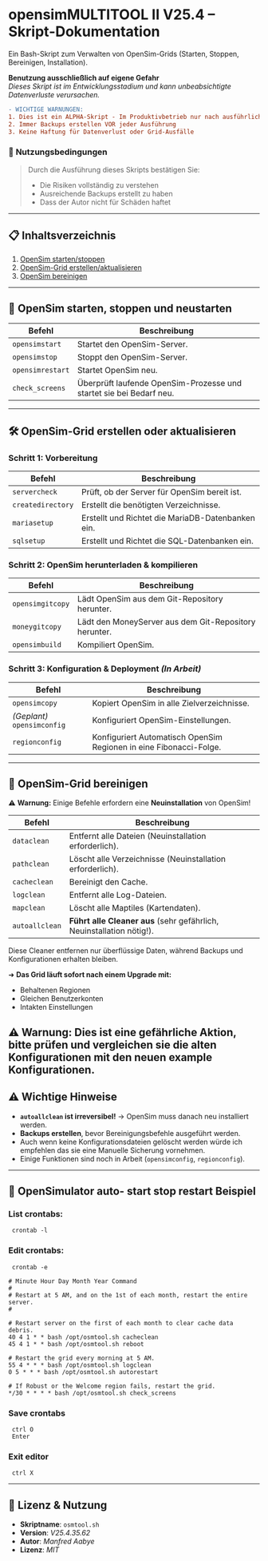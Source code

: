 # **opensimMULTITOOL II V25.4 – Skript-Dokumentation**  
Ein Bash-Skript zum Verwalten von OpenSim-Grids (Starten, Stoppen, Bereinigen, Installation).

**Benutzung ausschließlich auf eigene Gefahr**  
*Dieses Skript ist im Entwicklungsstadium und kann unbeabsichtigte Datenverluste verursachen.*

```diff
- WICHTIGE WARNUNGEN:
1. Dies ist ein ALPHA-Skript - Im Produktivbetrieb nur nach ausführlichem Testing verwenden
2. Immer Backups erstellen VOR jeder Ausführung
3. Keine Haftung für Datenverlust oder Grid-Ausfälle
```

### 📜 **Nutzungsbedingungen**  
> Durch die Ausführung dieses Skripts bestätigen Sie:  
> - Die Risiken vollständig zu verstehen  
> - Ausreichende Backups erstellt zu haben  
> - Dass der Autor nicht für Schäden haftet  

---

## **📋 Inhaltsverzeichnis**  
1. [OpenSim starten/stoppen](#-opensim-starten-stoppen-und-neustarten)  
2. [OpenSim-Grid erstellen/aktualisieren](#-opensim-grid-erstellen-oder-aktualisieren)  
3. [OpenSim bereinigen](#-opensim-grid-bereinigen)  

---

## **🔄 OpenSim starten, stoppen und neustarten**  
| Befehl | Beschreibung |  
|--------|-------------|  
| `opensimstart` | Startet den OpenSim-Server. |  
| `opensimstop` | Stoppt den OpenSim-Server. |  
| `opensimrestart` | Startet OpenSim neu. |  
| `check_screens` | Überprüft laufende OpenSim-Prozesse und startet sie bei Bedarf neu. |  

---

## **🛠️ OpenSim-Grid erstellen oder aktualisieren**  
### **Schritt 1: Vorbereitung**  
| Befehl | Beschreibung |  
|--------|-------------|  
| `servercheck` | Prüft, ob der Server für OpenSim bereit ist. |  
| `createdirectory` | Erstellt die benötigten Verzeichnisse. |  
| `mariasetup` | Erstellt und Richtet die MariaDB-Datenbanken ein. |  
| `sqlsetup` | Erstellt und Richtet die SQL-Datenbanken ein. |

### **Schritt 2: OpenSim herunterladen & kompilieren**  
| Befehl | Beschreibung |  
|--------|-------------|  
| `opensimgitcopy` | Lädt OpenSim aus dem Git-Repository herunter. |  
| `moneygitcopy` | Lädt den MoneyServer aus dem Git-Repository herunter. |  
| `opensimbuild` | Kompiliert OpenSim. |  

### **Schritt 3: Konfiguration & Deployment** *(In Arbeit)*  
| Befehl | Beschreibung |  
|--------|-------------|  
| `opensimcopy` | Kopiert OpenSim in alle Zielverzeichnisse. |  
| *(Geplant)* `opensimconfig` | Konfiguriert OpenSim-Einstellungen. |  
| `regionconfig` | Konfiguriert Automatisch OpenSim Regionen in eine Fibonacci-Folge. |

---

## **🧹 OpenSim-Grid bereinigen**  
⚠ **Warnung:** Einige Befehle erfordern eine **Neuinstallation** von OpenSim!  

| Befehl | Beschreibung |  
|--------|-------------|  
| `dataclean` | Entfernt alle Dateien (Neuinstallation erforderlich). |  
| `pathclean` | Löscht alle Verzeichnisse (Neuinstallation erforderlich). |  
| `cacheclean` | Bereinigt den Cache. |  
| `logclean` | Entfernt alle Log-Dateien. |  
| `mapclean` | Löscht alle Maptiles (Kartendaten). |  
| `autoallclean` | **Führt alle Cleaner aus** (sehr gefährlich, Neuinstallation nötig!). |  

Diese Cleaner entfernen nur überflüssige Daten, während Backups und Konfigurationen erhalten bleiben.

➜ **Das Grid läuft sofort nach einem Upgrade mit:**  
- Behaltenen Regionen
- Gleichen Benutzerkonten
- Intakten Einstellungen

⚠ **Warnung:** Dies ist eine gefährliche Aktion, bitte prüfen und vergleichen sie die alten Konfigurationen mit den neuen example Konfigurationen.
---

## **⚠️ Wichtige Hinweise**  
- **`autoallclean` ist irreversibel!** → OpenSim muss danach neu installiert werden.  
- **Backups erstellen**, bevor Bereinigungsbefehle ausgeführt werden.
- Auch wenn keine Konfigurationsdateien gelöscht werden würde ich empfehlen das sie eine Manuelle Sicherung vornehmen.
- Einige Funktionen sind noch in Arbeit (`opensimconfig`, `regionconfig`).  
---

## **🔄 OpenSimulator auto- start stop restart Beispiel**

### List crontabs:
     crontab -l

### Edit crontabs:
     crontab -e
```
# Minute Hour Day Month Year Command
#
# Restart at 5 AM, and on the 1st of each month, restart the entire server.
#

# Restart server on the first of each month to clear cache data debris.
40 4 1 * * bash /opt/osmtool.sh cacheclean
45 4 1 * * bash /opt/osmtool.sh reboot

# Restart the grid every morning at 5 AM.
55 4 * * * bash /opt/osmtool.sh logclean
0 5 * * * bash /opt/osmtool.sh autorestart

# If Robust or the Welcome region fails, restart the grid.
*/30 * * * * bash /opt/osmtool.sh check_screens
```
### Save crontabs
     ctrl O
     Enter
### Exit editor
     ctrl X
---

## **📜 Lizenz & Nutzung**  
- **Skriptname**: `osmtool.sh`  
- **Version**: *V25.4.35.62*  
- **Autor**: *Manfred Aabye*  
- **Lizenz**: *MIT*  
